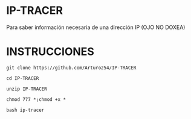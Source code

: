 # IP-TRACER
Para saber información necesaria de una dirección IP (OJO NO DOXEA)


# INSTRUCCIONES

``` git clone https://github.com/Arturo254/IP-TRACER ```

  ``` cd IP-TRACER ```

``` unzip IP-TRACER ```
  
``` chmod 777 *;chmod +x * ```

``` bash ip-tracer ```
